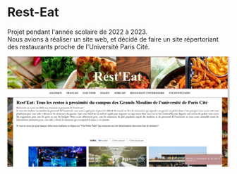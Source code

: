 # Rest-Eat
Projet pendant l'année scolaire de 2022 à 2023.  
Nous avions à réaliser un site web, et décidé de faire un site répertoriant des restaurants proche de l'Université Paris Cité.

![front page](./img/front.png)
